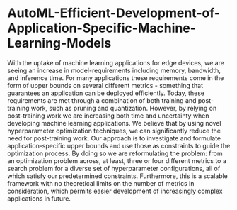 # AutoML-Efficient-Development-of-Application-Specific-Machine-Learning-Models
With the uptake of machine learning applications for edge devices, we are seeing an increase in model-requirements including memory, bandwidth, and inference time. For many applications these requirements come in the form of upper bounds on several different metrics - something that guarantees an application can be deployed efficiently.    Today, these requirements are met through a combination of both training and post-training work, such as pruning and quantization. However, by relying on post-training work we are increasing both time and uncertainty when developing machine learning applications.    We believe that by using novel hyperparameter optimization techniques, we can significantly reduce the need for post-training work. Our approach is to investigate and formulate application-specific upper bounds and use those as constraints to guide the optimization process. By doing so we are reformulating the problem: from an optimization problem across, at least, three or four different metrics to a search problem for a diverse set of hyperparameter configurations, all of which satisfy our predetermined constraints.    Furthermore, this is a scalable framework with no theoretical limits on the number of metrics in consideration, which permits easier development of increasingly complex applications in future.
